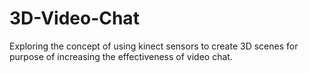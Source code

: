 # 3D-Video-Chat
Exploring the concept of using kinect sensors to create 3D scenes for purpose of increasing the effectiveness of video chat.
